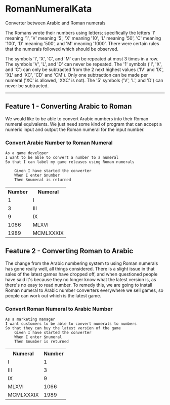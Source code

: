 # RomanNumeralKata

Converter between Arabic and Roman numerals

The Romans wrote their numbers using letters; specifically the letters 'I' meaning '1', 'V' meaning '5', 'X' meaning '10', 'L' meaning '50', 'C' meaning '100', 'D' meaning '500', and 'M' meaning '1000'. There were certain rules that the numerals followed which should be observed.

The symbols 'I', 'X', 'C', and 'M' can be repeated at most 3 times in a row. The symbols 'V', 'L', and 'D' can never be repeated. The '1' symbols ('I', 'X', and 'C') can only be subtracted from the 2 next highest values ('IV' and 'IX', 'XL' and 'XC', 'CD' and 'CM'). Only one subtraction can be made per numeral ('XC' is allowed, 'XXC' is not). The '5' symbols ('V', 'L', and 'D') can never be subtracted.

***


## Feature 1 - Converting Arabic to Roman

We would like to be able to convert Arabic numbers into their Roman numeral equivalents. We just need some kind of program that can accept a numeric input and output the Roman numeral for the input number.

### Convert Arabic Number to Roman Numeral

    As a game developer
    I want to be able to convert a number to a numeral
    So that I can label my game releases using Roman numerals

        Given I have started the converter
        When I enter $number
        Then $numeral is returned

<table>
    <tr>
        <th>Number</th>
        <th>Numeral</th>
    </tr>
    <tr>
        <td>1</td>
        <td>I</td>
    </tr>
    <tr>
        <td>3</td>
        <td>III</td>
    </tr>
    <tr>
        <td>9</td>
        <td>IX</td>
    </tr>
    <tr>
        <td>1066</td>
        <td>MLXVI</td>
    </tr>
    <tr>
        <td>1989</td>
        <td>MCMLXXXIX</td>
    </tr>
</table>

## Feature 2 - Converting Roman to Arabic

The change from the Arabic numbering system to using Roman numerals has gone really well, all things considered. There is a slight issue in that sales of the latest games have dropped off, and when questioned people have said it's because they no longer know what the latest version is, as there's no easy to read number. To remedy this, we are going to install Roman numeral to Arabic number converters everywhere we sell games, so people can work out which is the latest game.

### Convert Roman Numeral to Arabic Number
    As a marketing manager
    I want customers to be able to convert numerals to numbers
    So that they can buy the latest version of the game
        Given I have started the converter
        When I enter $numeral
        Then $number is returned

<table>
    <tr>
        <th>Numeral</th>
        <th>Number</th>
    </tr>
    <tr>
        <td>I</td>
        <td>1</td>
    </tr>
    <tr>
        <td>III</td>
        <td>3</td>
    </tr>
    <tr>
        <td>IX</td>
        <td>9</td>
    </tr>
    <tr>
        <td>MLXVI</td>
        <td>1066</td>
    </tr>
    <tr>
        <td>MCMLXXXIX</td>
        <td>1989</td>
    </tr>
</table>